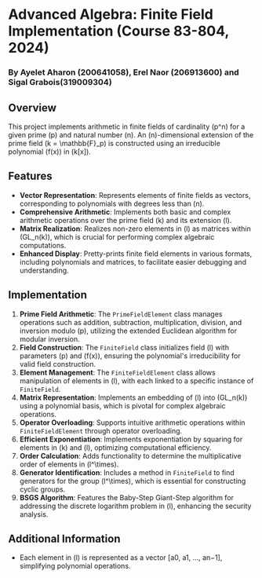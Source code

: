 # Advanced Algebra: Finite Field Implementation (Course 83-804, 2024)

### By Ayelet Aharon (200641058), Erel Naor (206913600) and Sigal Grabois(319009304)

## Overview
This project implements arithmetic in finite fields of cardinality \(p^n\) for a given prime \(p\) and natural number \(n\). An \(n\)-dimensional extension of the prime field \(k = \mathbb{F}_p\) is constructed using an irreducible polynomial \(f(x)\) in \(k[x]\).

## Features
- **Vector Representation**: Represents elements of finite fields as vectors, corresponding to polynomials with degrees less than \(n\).
- **Comprehensive Arithmetic**: Implements both basic and complex arithmetic operations over the prime field \(k\) and its extension \(l\).
- **Matrix Realization**: Realizes non-zero elements in \(l\) as matrices within \(GL_n(k)\), which is crucial for performing complex algebraic computations.
- **Enhanced Display**: Pretty-prints finite field elements in various formats, including polynomials and matrices, to facilitate easier debugging and understanding.

## Implementation
1. **Prime Field Arithmetic**: The `PrimeFieldElement` class manages operations such as addition, subtraction, multiplication, division, and inversion modulo \(p\), utilizing the extended Euclidean algorithm for modular inversion.
2. **Field Construction**: The `FiniteField` class initializes field \(l\) with parameters \(p\) and \(f(x)\), ensuring the polynomial's irreducibility for valid field construction.
3. **Element Management**: The `FiniteFieldElement` class allows manipulation of elements in \(l\), with each linked to a specific instance of `FiniteField`.
4. **Matrix Representation**: Implements an embedding of \(l\) into \(GL_n(k)\) using a polynomial basis, which is pivotal for complex algebraic operations.
5. **Operator Overloading**: Supports intuitive arithmetic operations within `FiniteFieldElement` through operator overloading.
6. **Efficient Exponentiation**: Implements exponentiation by squaring for elements in \(k\) and \(l\), optimizing computational efficiency.
7. **Order Calculation**: Adds functionality to determine the multiplicative order of elements in \(l^\times\).
8. **Generator Identification**: Includes a method in `FiniteField` to find generators for the group \(l^\times\), which is essential for constructing cyclic groups.
9. **BSGS Algorithm**: Features the Baby-Step Giant-Step algorithm for addressing the discrete logarithm problem in \(l\), enhancing the security analysis.

## Additional Information
- Each element in \(l\) is represented as a vector [a0, a1, ..., an−1], simplifying polynomial operations.


